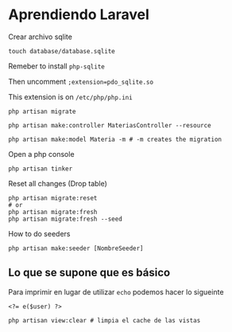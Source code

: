 # Aprendiendo Laravel

Crear archivo sqlite

```shell
touch database/database.sqlite
```

Remeber to install `php-sqlite`

Then uncomment `;extension=pdo_sqlite.so`

This extension is on `/etc/php/php.ini`

```shell
php artisan migrate
```

```shell
php artisan make:controller MateriasController --resource
```

```shell
php artisan make:model Materia -m # -m creates the migration
```

Open a php console

```shell
php artisan tinker
```

Reset all changes (Drop table)

```shell
php artisan migrate:reset
# or
php artisan migrate:fresh
php artisan migrate:fresh --seed
```

How to do seeders

```shell
php artisan make:seeder [NombreSeeder]
```

## Lo que se supone que es básico

Para imprimir en lugar de utilizar `echo` podemos hacer lo sigueinte

```shell
<?= e($user) ?>
```

```shell
php artisan view:clear # limpia el cache de las vistas 
```

